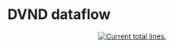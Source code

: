 DVND dataflow
=============

<p align="center">
  <a href="https://github.com/LabIC-UFF/wamca-gpu-mi">
    <img src="https://tokei.rs/b1/github/LabIC-UFF/wamca-gpu-mi?category=lines" alt="Current total lines.">
  </a>
</p>

